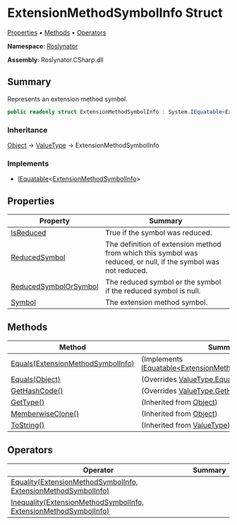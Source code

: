 # ExtensionMethodSymbolInfo Struct

[Properties](#properties) &#x2022; [Methods](#methods) &#x2022; [Operators](#operators)

**Namespace**: [Roslynator](../README.md)

**Assembly**: Roslynator\.CSharp\.dll

## Summary

Represents an extension method symbol\.

```csharp
public readonly struct ExtensionMethodSymbolInfo : System.IEquatable<ExtensionMethodSymbolInfo>
```

### Inheritance

[Object](https://docs.microsoft.com/en-us/dotnet/api/system.object) &#x2192; [ValueType](https://docs.microsoft.com/en-us/dotnet/api/system.valuetype) &#x2192; ExtensionMethodSymbolInfo

### Implements

* [IEquatable](https://docs.microsoft.com/en-us/dotnet/api/system.iequatable-1)\<[ExtensionMethodSymbolInfo](./README.md)>

## Properties

| Property | Summary |
| -------- | ------- |
| [IsReduced](IsReduced/README.md) | True if the symbol was reduced\. |
| [ReducedSymbol](ReducedSymbol/README.md) | The definition of extension method from which this symbol was reduced, or null, if the symbol was not reduced\. |
| [ReducedSymbolOrSymbol](ReducedSymbolOrSymbol/README.md) | The reduced symbol or the symbol if the reduced symbol is null\. |
| [Symbol](Symbol/README.md) | The extension method symbol\. |

## Methods

| Method | Summary |
| ------ | ------- |
| [Equals(ExtensionMethodSymbolInfo)](Equals/README.md) |  \(Implements [IEquatable\<ExtensionMethodSymbolInfo>.Equals](https://docs.microsoft.com/en-us/dotnet/api/system.iequatable-1.equals)\) |
| [Equals(Object)](Equals/README.md) |  \(Overrides [ValueType.Equals](https://docs.microsoft.com/en-us/dotnet/api/system.valuetype.equals)\) |
| [GetHashCode()](GetHashCode/README.md) |  \(Overrides [ValueType.GetHashCode](https://docs.microsoft.com/en-us/dotnet/api/system.valuetype.gethashcode)\) |
| [GetType()](https://docs.microsoft.com/en-us/dotnet/api/system.object.gettype) |  \(Inherited from [Object](https://docs.microsoft.com/en-us/dotnet/api/system.object)\) |
| [MemberwiseClone()](https://docs.microsoft.com/en-us/dotnet/api/system.object.memberwiseclone) |  \(Inherited from [Object](https://docs.microsoft.com/en-us/dotnet/api/system.object)\) |
| [ToString()](https://docs.microsoft.com/en-us/dotnet/api/system.valuetype.tostring) |  \(Inherited from [ValueType](https://docs.microsoft.com/en-us/dotnet/api/system.valuetype)\) |

## Operators

| Operator | Summary |
| -------- | ------- |
| [Equality(ExtensionMethodSymbolInfo, ExtensionMethodSymbolInfo)](op_Equality/README.md) | |
| [Inequality(ExtensionMethodSymbolInfo, ExtensionMethodSymbolInfo)](op_Inequality/README.md) | |

